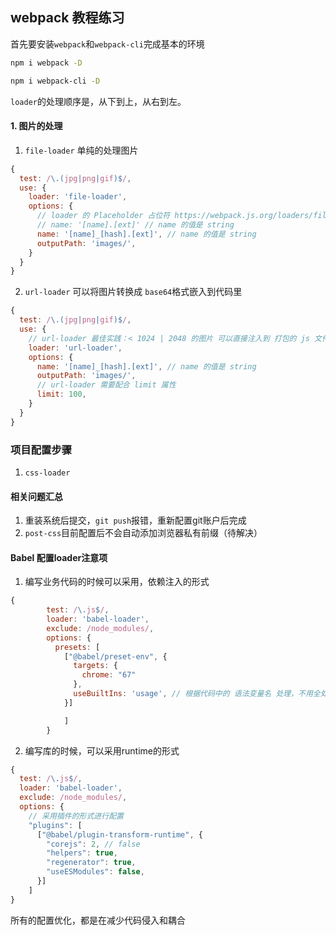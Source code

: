 ## webpack 教程练习

首先要安装`webpack`和`webpack-cli`完成基本的环境

```bash
npm i webpack -D

npm i webpack-cli -D

```

`loader`的处理顺序是，从下到上，从右到左。

#### 1. 图片的处理

1. `file-loader` 单纯的处理图片

```javascript
{
  test: /\.(jpg|png|gif)$/,
  use: {
    loader: 'file-loader',
    options: {
      // loader 的 Placeholder 占位符 https://webpack.js.org/loaders/file-loader/
      // name: '[name].[ext]' // name 的值是 string
      name: '[name]_[hash].[ext]', // name 的值是 string
      outputPath: 'images/',
    }
  }
}

```

2. `url-loader` 可以将图片转换成 `base64`格式嵌入到代码里

```javascript
{
  test: /\.(jpg|png|gif)$/,
  use: {
    // url-loader 最佳实践：< 1024 | 2048 的图片 可以直接注入到 打包的 js 文件，base64
    loader: 'url-loader',
    options: {
      name: '[name]_[hash].[ext]', // name 的值是 string
      outputPath: 'images/',
      // url-loader 需要配合 limit 属性
      limit: 100,
    }
  }
}
```
### 项目配置步骤

1. `css-loader`

#### 相关问题汇总
1. 重装系统后提交，`git push`报错，重新配置git账户后完成
2. `post-css`目前配置后不会自动添加浏览器私有前缀（待解决）


#### Babel 配置loader注意项

1. 编写业务代码的时候可以采用，依赖注入的形式

```javascript
{
        test: /\.js$/,
        loader: 'babel-loader',
        exclude: /node_modules/,
        options: {
          presets: [
            ["@babel/preset-env", {
              targets: {
                chrome: "67"
              },
              useBuiltIns: 'usage', // 根据代码中的 语法变量名 处理，不用全处理打包，main.js文件会小80%
            }]

            ]
        }

```
2. 编写库的时候，可以采用runtime的形式

```javascript
{
  test: /\.js$/,
  loader: 'babel-loader',
  exclude: /node_modules/,
  options: {
    // 采用插件的形式进行配置
    "plugins": [
      ["@babel/plugin-transform-runtime", {
        "corejs": 2, // false
        "helpers": true,
        "regenerator": true,
        "useESModules": false,
      }]
    ]
}
```


所有的配置优化，都是在减少代码侵入和耦合